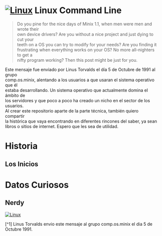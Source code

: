 # [![Linux](https://img.shields.io/badge/Linux-FCC624?logo=linux&logoColor=black)](#) Linux Command Line

>Do you pine for the nice days of Minix 1.1, when men were men and wrote their  
>own device drivers? Are you without a nice project and just dying to cut your  
>teeth on a OS you can try to modify for your needs? Are you finding it  
>frustrating when everything works on your OS? No more all-nighters to get a  
>nifty program working? Then this post might be just for you.  
  
Este mensaje fue enviado por Linus Torvalds el día 5 de Octubre de 1991 al grupo  
comp.os.minix, alentando a los usuarios a que usaran el sistema operativo que él  
estaba desarrollando. Un sistema operativo que actualmente domina el ámbito de  
los servidores y que poco a poco ha creado un nicho en el sector de los usuarios.  
Al crear este repositorio aparte de la parte técnica, también quiero compartir  
la histórica que vaya encontrando en diferentes rincones del saber, ya sean  
libros o sitios de internet. Espero que les sea de utilidad.

# Historia

## Los Inicios

# Datos Curiosos

## Nerdy


[![Linux](https://img.shields.io/badge/Linux-FCC624?logo=linux&logoColor=black)](#)  



[^1] Linus Torvalds envio este mensaje al grupo comp.os.minix el dia 5 de Octubre 1991.  

